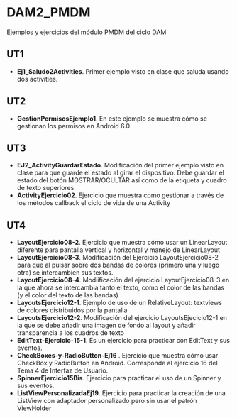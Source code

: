 # DAM2_PMDM
Ejemplos y ejercicios del módulo PMDM del ciclo DAM
## UT1
* **Ej1_Saludo2Activities**. Primer ejemplo visto en clase que saluda usando dos activities.
## UT2
* **GestionPermisosEjemplo1**. En este ejemplo se muestra cómo se gestionan los permisos en Android 6.0
## UT3
* **EJ2_ActivityGuardarEstado**. Modificación del primer ejemplo visto en clase para que guarde el estado al girar el dispositivo. Debe guardar el estado del botón MOSTRAR/OCULTAR así como de la etiqueta y cuadro de texto superiores.
* **ActivityEjercicio02**. Ejercicio que muestra como gestionar a través de los métodos callback el ciclo de vida de una Activity
## UT4
* **LayoutEjercicio08-2**. Ejercicio que muestra cómo usar un LinearLayout diferente para pantalla vertical y horizontal y manejo de LinearLayout
* **LayoutEjercicio08-3**. Modificación del Ejercicio LayoutEjercicio08-2 para que al pulsar sobre dos bandas de colores (primero una y luego otra) se intercambien sus textos.
* **LayoutEjercicio08-4**. Modiificación del ejercicio LayoutEjercicio08-3 en la que ahora se intercambia tanto el texto, como el color de las bandas (y el color del texto de las bandas)
* **LayoutsEjercicio12-1**. Ejemplo de uso de un RelativeLayout:  textviews de colores distribuidos por la pantalla
* **LayoutsEjercicio12-2**. Modificación del ejercicio LayoutsEjecicio12-1 en la que se debe añadir una imagen de fondo al layout y añadir transparencia a los cuadros de texto
* **EditText-Ejercicio-15-1**. Es un ejercicio para practicar con EditText y sus eventos.
* **CheckBoxes-y-RadioButton-Ej16** . Ejercicio que muestra cómo usar CheckBox y RadioButton en Android. Corresponde al ejercicio 16 del Tema 4 de Interfaz de Usuario.
* **SpinnerEjercicio15Bis**. Ejercicio para practicar el uso de un Spinner y sus eventos.
* **ListViewPersonalizadaEj19**. Ejercicio para practicar la creación de una ListView con adaptador personalizado pero sin usar el patrón ViewHolder
